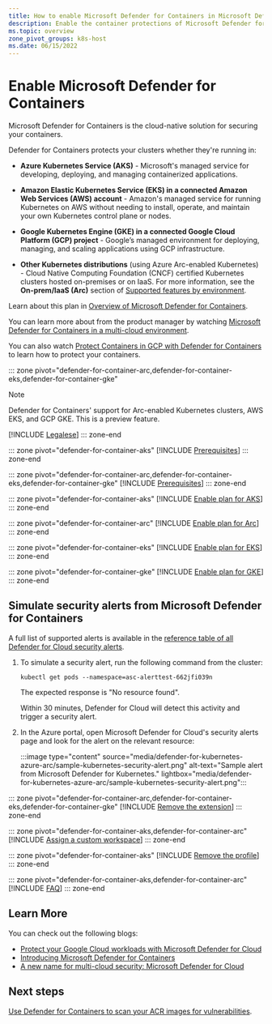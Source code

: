```yaml
---
title: How to enable Microsoft Defender for Containers in Microsoft Defender for Cloud
description: Enable the container protections of Microsoft Defender for Containers
ms.topic: overview
zone_pivot_groups: k8s-host
ms.date: 06/15/2022
---
```


# Enable Microsoft Defender for Containers

Microsoft Defender for Containers is the cloud-native solution for securing your containers.

Defender for Containers protects your clusters whether they're running in:

- **Azure Kubernetes Service (AKS)** - Microsoft's managed service for developing, deploying, and managing containerized applications.

- **Amazon Elastic Kubernetes Service (EKS) in a connected Amazon Web Services (AWS) account** - Amazon's managed service for running Kubernetes on AWS without needing to install, operate, and maintain your own Kubernetes control plane or nodes.

- **Google Kubernetes Engine (GKE) in a connected Google Cloud Platform (GCP) project** - Google’s managed environment for deploying, managing, and scaling applications using GCP infrastructure.

- **Other Kubernetes distributions** (using Azure Arc-enabled Kubernetes) - Cloud Native Computing Foundation (CNCF) certified Kubernetes clusters hosted on-premises or on IaaS. For more information, see the **On-prem/IaaS (Arc)** section of [Supported features by environment](supported-machines-endpoint-solutions-clouds-containers.md#supported-features-by-environment).

Learn about this plan in [Overview of Microsoft Defender for Containers](defender-for-containers-introduction.md).

You can learn more about from the product manager by watching [Microsoft Defender for Containers in a multi-cloud environment](episode-nine.md).

You can also watch [Protect Containers in GCP with Defender for Containers](episode-ten.md) to learn how to protect your containers.

::: zone pivot="defender-for-container-arc,defender-for-container-eks,defender-for-container-gke"
> [!NOTE]
> Defender for Containers' support for Arc-enabled Kubernetes clusters, AWS EKS, and GCP GKE. This is a preview feature.
>
> [!INCLUDE [Legalese](../../includes/defender-for-cloud-preview-legal-text.md)]
::: zone-end

::: zone pivot="defender-for-container-aks"
[!INCLUDE [Prerequisites](./includes/defender-for-container-prerequisites-aks.md)]
::: zone-end

::: zone pivot="defender-for-container-arc,defender-for-container-eks,defender-for-container-gke"
[!INCLUDE [Prerequisites](./includes/defender-for-container-prerequisites-arc-eks.md)]
::: zone-end

::: zone pivot="defender-for-container-aks"
[!INCLUDE [Enable plan for AKS](./includes/defender-for-containers-enable-plan-aks.md)]
::: zone-end

::: zone pivot="defender-for-container-arc"
[!INCLUDE [Enable plan for Arc](./includes/defender-for-containers-enable-plan-arc.md)]
::: zone-end

::: zone pivot="defender-for-container-eks"
[!INCLUDE [Enable plan for EKS](./includes/defender-for-containers-enable-plan-eks.md)]
::: zone-end

::: zone pivot="defender-for-container-gke"
[!INCLUDE [Enable plan for GKE](./includes/defender-for-containers-enable-plan-gke.md)]
::: zone-end

## Simulate security alerts from Microsoft Defender for Containers

A full list of supported alerts is available in the [reference table of all Defender for Cloud security alerts](alerts-reference.md#alerts-k8scluster).

1. To simulate a security alert, run the following command from the cluster:

    ```console
    kubectl get pods --namespace=asc-alerttest-662jfi039n
    ```

    The expected response is "No resource found".

    Within 30 minutes, Defender for Cloud will detect this activity and trigger a security alert.

1. In the Azure portal, open Microsoft Defender for Cloud's security alerts page and look for the alert on the relevant resource:

    :::image type="content" source="media/defender-for-kubernetes-azure-arc/sample-kubernetes-security-alert.png" alt-text="Sample alert from Microsoft Defender for Kubernetes." lightbox="media/defender-for-kubernetes-azure-arc/sample-kubernetes-security-alert.png":::

::: zone pivot="defender-for-container-arc,defender-for-container-eks,defender-for-container-gke"
[!INCLUDE [Remove the extension](./includes/defender-for-containers-remove-extension.md)]
::: zone-end

::: zone pivot="defender-for-container-aks,defender-for-container-arc"
[!INCLUDE [Assign a custom workspace](./includes/defender-for-containers-assign-workspace.md)]
::: zone-end

::: zone pivot="defender-for-container-aks"
[!INCLUDE [Remove the profile](./includes/defender-for-containers-remove-profile.md)]
::: zone-end

::: zone pivot="defender-for-container-aks,defender-for-container-arc"
[!INCLUDE [FAQ](./includes/defender-for-containers-override-faq.md)]
::: zone-end

## Learn More

You can check out the following blogs:

- [Protect your Google Cloud workloads with Microsoft Defender for Cloud](https://techcommunity.microsoft.com/t5/microsoft-defender-for-cloud/protect-your-google-cloud-workloads-with-microsoft-defender-for/ba-p/3073360)
- [Introducing Microsoft Defender for Containers](https://techcommunity.microsoft.com/t5/microsoft-defender-for-cloud/introducing-microsoft-defender-for-containers/ba-p/2952317)
- [A new name for multi-cloud security: Microsoft Defender for Cloud](https://techcommunity.microsoft.com/t5/microsoft-defender-for-cloud/a-new-name-for-multi-cloud-security-microsoft-defender-for-cloud/ba-p/2943020)
 
## Next steps

[Use Defender for Containers to scan your ACR images for vulnerabilities](defender-for-container-registries-usage.md).
